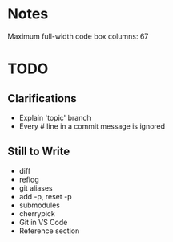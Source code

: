 # Notes

Maximum full-width code box columns: 67

# TODO

## Clarifications

* Explain 'topic' branch
* Every # line in a commit message is ignored

## Still to Write

* diff
* reflog
* git aliases
* add -p, reset -p
* submodules
* cherrypick
* Git in VS Code
* Reference section
